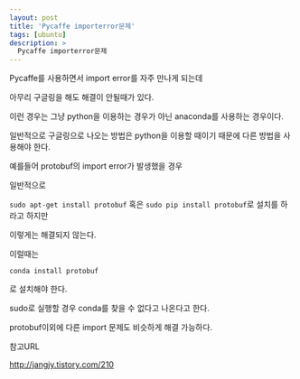 ```yaml
---
layout: post
title: 'Pycaffe importerror문제'
tags: [ubuntu]
description: >
  Pycaffe importerror문제
---
```

Pycaffe를 사용하면서 import error를 자주 만나게 되는데 

아무리 구글링을 해도 해결이 안될때가 있다.

이런 경우는 그냥 python을 이용하는 경우가 아닌 anaconda를 사용하는 경우이다.

일반적으로 구글링으로 나오는 방법은 python을 이용할 때이기 때문에 다른 방법을 사용해야 한다.

예를들어 protobuf의 import error가 발생했을 경우 

일반적으로

`sudo apt-get install protobuf` 혹은 `sudo pip install protobuf`로 설치를 하라고 하지만

이렇게는 해결되지 않는다. 

이럴때는 

```
conda install protobuf
```

로 설치해야 한다. 

sudo로 실행할 경우 conda를 찾을 수 없다고 나온다고 한다. 

protobuf이외에 다른 import 문제도 비슷하게 해결 가능하다. 


참고URL

<http://jangjy.tistory.com/210>

